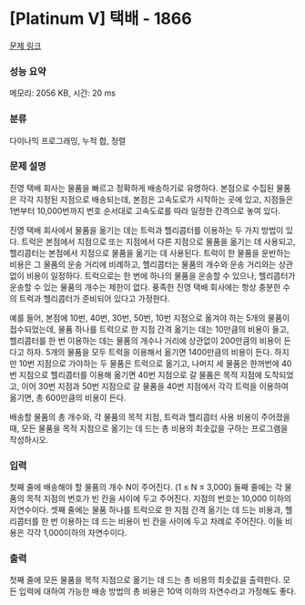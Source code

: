 # [Platinum V] 택배 - 1866 

[문제 링크](https://www.acmicpc.net/problem/1866) 

### 성능 요약

메모리: 2056 KB, 시간: 20 ms

### 분류

다이나믹 프로그래밍, 누적 합, 정렬

### 문제 설명

<p>진영 택배 회사는 물품을 빠르고 정확하게 배송하기로 유명하다. 본점으로 수집된 물품은 각각 지정된 지점으로 배송되는데, 본점은 고속도로가 시작하는 곳에 있고, 지점들은 1번부터 10,000번까지 번호 순서대로 고속도로를 따라 일정한 간격으로 놓여 있다.</p>

<p>진영 택배 회사에서 물품을 옮기는 데는 트럭과 헬리콥터를 이용하는 두 가지 방법이 있다. 트럭은 본점에서 지점으로 또는 지점에서 다른 지점으로 물품을 옮기는 데 사용되고, 헬리콥터는 본점에서 지점으로 물품을 옮기는 데 사용된다. 트럭이 한 물품을 운반하는 비용은 그 물품의 운송 거리에 비례하고, 헬리콥터는 물품의 개수와 운송 거리와는 상관없이 비용이 일정하다. 트럭으로는 한 번에 하나의 물품을 운송할 수 있으나, 헬리콥터가 운송할 수 있는 물품의 개수는 제한이 없다. 풍족한 진영 택배 회사에는 항상 충분한 수의 트럭과 헬리콥터가 준비되어 있다고 가정한다.</p>

<p>예를 들어, 본점에 10번, 40번, 30번, 50번, 10번 지점으로 옮겨야 하는 5개의 물품이 접수되었는데, 물품 하나를 트럭으로 한 지점 간격 옮기는 데는 10만큼의 비용이 들고, 헬리콥터를 한 번 이용하는 데는 물품의 개수나 거리에 상관없이 200만큼의 비용이 든다고 하자. 5개의 물품을 모두 트럭을 이용해서 옮기면 1400만큼의 비용이 든다. 하지만 10번 지점으로 가야하는 두 물품은 트럭으로 옮기고, 나머지 세 물품은 한꺼번에 40번 지점으로 헬리콥터를 이용해 옮기면 40번 지점으로 갈 물품은 목적 지점에 도착되었고, 이어 30번 지점과 50번 지점으로 갈 물품을 40번 지점에서 각각 트럭을 이용하여 옮기면, 총 600만큼의 비용이 든다.</p>

<p>배송할 물품의 총 개수와, 각 물품의 목적 지점, 트럭과 헬리콥터 사용 비용이 주어졌을 때, 모든 물품을 목적 지점으로 옮기는 데 드는 총 비용의 최솟값을 구하는 프로그램을 작성하시오.</p>

### 입력 

 <p>첫째 줄에 배송해야 할 물품의 개수 N이 주어진다. (1 ≤ N ≤ 3,000) 둘째 줄에는 각 물품의 목적 지점의 번호가 빈 칸을 사이에 두고 주어진다. 지점의 번호는 10,000 이하의 자연수이다. 셋째 줄에는 물품 하나를 트럭으로 한 지점 간격 옮기는 데 드는 비용과, 헬리콥터를 한 번 이용하는 데 드는 비용이 빈 칸을 사이에 두고 차례로 주어진다. 이들 비용은 각각 1,000이하의 자연수이다.</p>

### 출력 

 <p>첫째 줄에 모든 물품을 목적 지점으로 옮기는 데 드는 총 비용의 최솟값을 출력한다. 모든 입력에 대하여 가능한 배송 방법의 총 비용은 10억 이하의 자연수라고 가정해도 좋다.</p>

